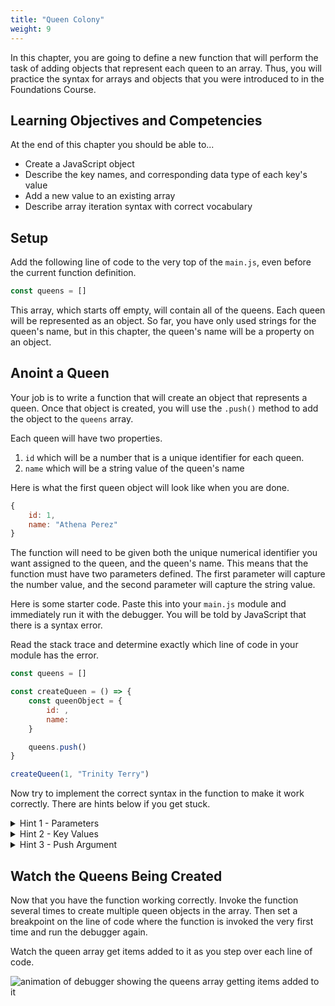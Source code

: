 ```yaml
---
title: "Queen Colony"
weight: 9
---
```


In this chapter, you are going to define a new function that will perform the task of adding objects that represent each queen to an array. Thus, you will practice the syntax for arrays and objects that you were introduced to in the Foundations Course.

## Learning Objectives and Competencies

At the end of this chapter you should be able to...

* Create a JavaScript object
* Describe the key names, and corresponding data type of each key's value
* Add a new value to an existing array
* Describe array iteration syntax with correct vocabulary

## Setup

Add the following line of code to the very top of the `main.js`, even before the current function definition.

```js
const queens = []
```

This array, which starts off empty, will contain all of the queens. Each queen will be represented as an object. So far, you have only used strings for the queen's name, but in this chapter, the queen's name will be a property on an object.

## Anoint a Queen

Your job is to write a function that will create an object that represents a queen. Once that object is created, you will use the `.push()` method to add the object to the `queens` array.

Each queen will have two properties.

1. `id` which will be a number that is a unique identifier for each queen.
2. `name` which will be a string value of the queen's name

Here is what the first queen object will look like when you are done.

```js
{
    id: 1,
    name: "Athena Perez"
}
```

The function will need to be given both the unique numerical identifier you want assigned to the queen, and the queen's name. This means that the function must have two parameters defined. The first parameter will capture the number value, and the second parameter will capture the string value.

Here is some starter code. Paste this into your `main.js` module and immediately run it with the debugger. You will be told by JavaScript that there is a syntax error.

Read the stack trace and determine exactly which line of code in your module has the error.

```js
const queens = []

const createQueen = () => {
    const queenObject = {
        id: ,
        name:
    }

    queens.push()
}

createQueen(1, "Trinity Terry")
```

Now try to implement the correct syntax in the function to make it work correctly. There are hints below if you get stuck.

<details>
    <summary>Hint 1 - Parameters</summary>

First define two parameters. You may pick your own variable names if you wish.

```js
const createQueen = (queenId, queenName) => {
    const queenObject = {
        id: ,
        name:
    }

    queens.push()
}
```
</details>

<details>
    <summary>Hint 2 - Key Values</summary>

Assign the value of the parameters to the appropriate keys on the object.

```js
const createQueen = (queenId, queenName) => {
    const queenObject = {
        id: queenId,
        name: queenName
    }

    queens.push()
}
```
</details>

<details>
    <summary>Hint 3 - Push Argument</summary>

Push the value of the `queenObject` variable, which is an object into the array with the `push()` array method.

```js
const createQueen = (queenId, queenName) => {
    const queenObject = {
        id: queenId,
        name: queenName
    }

    queens.push(queenObject)
}
```
</details>

## Watch the Queens Being Created

Now that you have the function working correctly. Invoke the function several times to create multiple queen objects in the array. Then set a breakpoint on the line of code where the function is invoked the very first time and run the debugger again.

Watch the queen array get items added to it as you step over each line of code.

![animation of debugger showing the queens array getting items added to it](../images/debugger-queen-array.gif)
